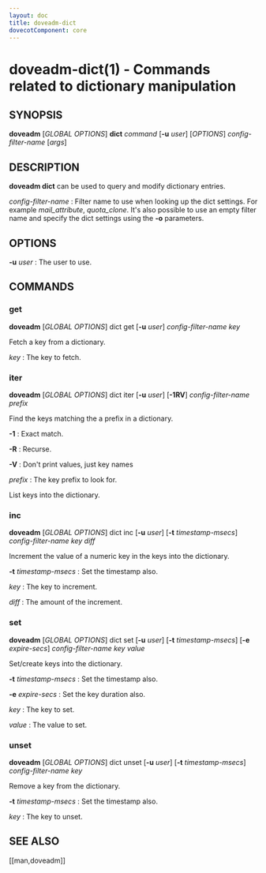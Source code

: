 ```yaml
---
layout: doc
title: doveadm-dict
dovecotComponent: core
---
```


# doveadm-dict(1) - Commands related to dictionary manipulation

## SYNOPSIS

**doveadm** [*GLOBAL OPTIONS*] **dict** *command*
  [**-u** *user*]
  [*OPTIONS*]
  *config-filter-name*
  [*args*]

## DESCRIPTION

**doveadm dict** can be used to query and modify dictionary entries.

*config-filter-name*
:   Filter name to use when looking up the dict settings. For example
    *mail_attribute*, *quota_clone*. It's also possible to use an empty filter
    name and specify the dict settings using the **-o** parameters.

<!-- @include: include/global-options-formatter.inc -->

## OPTIONS

**-u** *user*
:   The user to use.

## COMMANDS

### get

**doveadm** [*GLOBAL OPTIONS*] dict get [**-u** *user*]
  *config-filter-name* *key*

Fetch a key from a dictionary.

*key*
:   The key to fetch.

### iter

**doveadm** [*GLOBAL OPTIONS*] dict iter
  [**-u** *user*]
  [**-1RV**]
  *config-filter-name* *prefix*

Find the keys matching the a prefix in a dictionary.

**-1**
:   Exact match.

**-R**
:   Recurse.

**-V**
:   Don't print values, just key names

*prefix*
:   The key prefix to look for.

List keys into the dictionary.

### inc

**doveadm** [*GLOBAL OPTIONS*] dict inc
  [**-u** *user*]
  [**-t** *timestamp-msecs*]
  *config-filter-name* *key* *diff*

Increment the value of a numeric key in the keys into the dictionary.

**-t** *timestamp-msecs*
:   Set the timestamp also.

*key*
:   The key to increment.

*diff*
:   The amount of the increment.

### set

**doveadm** [*GLOBAL OPTIONS*] dict set
  [**-u** *user*]
  [**-t** *timestamp-msecs*]
  [**-e** *expire-secs*]
  *config-filter-name* *key* *value*

Set/create keys into the dictionary.

**-t** *timestamp-msecs*
:   Set the timestamp also.

**-e** *expire-secs*
:   Set the key duration also.

*key*
:   The key to set.

*value*
:   The value to set.

### unset

**doveadm** [*GLOBAL OPTIONS*] dict unset
  [**-u** *user*]
  [**-t** *timestamp-msecs*]
  *config-filter-name* *key*

Remove a key from the dictionary.

**-t** *timestamp-msecs*
:   Set the timestamp also.

*key*
:   The key to unset.

<!-- @include: include/reporting-bugs.inc -->

## SEE ALSO

[[man,doveadm]]
